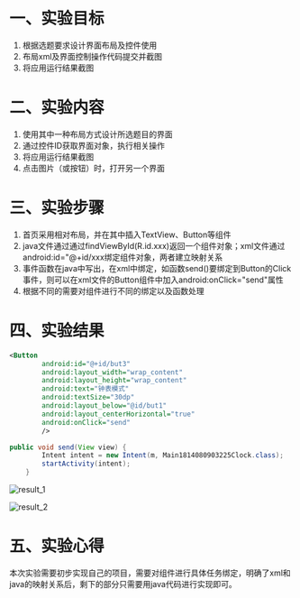 # 一、实验目标 #

1. 根据选题要求设计界面布局及控件使用
2. 布局xml及界面控制操作代码提交并截图
3. 将应用运行结果截图

# 二、实验内容 #

1. 使用其中一种布局方式设计所选题目的界面
2. 通过控件ID获取界面对象，执行相关操作
3. 将应用运行结果截图
4. 点击图片（或按钮）时，打开另一个界面

# 三、实验步骤 #

1. 首页采用相对布局，并在其中插入TextView、Button等组件
2. java文件通过通过findViewById(R.id.xxx)返回一个组件对象；xml文件通过android:id="@+id/xxx绑定组件对象，两者建立映射关系
3. 事件函数在java中写出，在xml中绑定，如函数send()要绑定到Button的Click事件，则可以在xml文件的Button组件中加入android:onClick="send"属性
4. 根据不同的需要对组件进行不同的绑定以及函数处理

# 四、实验结果 #

```xml
<Button
        android:id="@+id/but3"
        android:layout_width="wrap_content"
        android:layout_height="wrap_content"
        android:text="钟表模式"
        android:textSize="30dp"
        android:layout_below="@id/but1"
        android:layout_centerHorizontal="true"
        android:onClick="send"
        />
```

```java
public void send(View view) {
        Intent intent = new Intent(m, Main1814080903225Clock.class);
        startActivity(intent);
    }
```

![result_1](https://raw.githubusercontent.com/ZYL618/android-labs-2020/master/students/net1814080903225/lab_4/result_1.png)

![result_2](https://raw.githubusercontent.com/ZYL618/android-labs-2020/master/students/net1814080903225/lab_4/result_2.png)

# 五、实验心得 #

本次实验需要初步实现自己的项目，需要对组件进行具体任务绑定，明确了xml和java的映射关系后，剩下的部分只需要用java代码进行实现即可。
